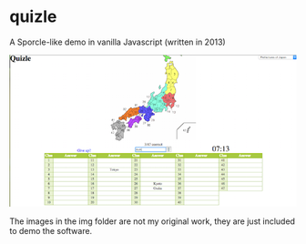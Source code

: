 quizle
======
A Sporcle-like demo in vanilla Javascript (written in 2013)

![Quizle screenshot](screenshot.png)

The images in the img folder are not my original work, they are just included to demo the software.
